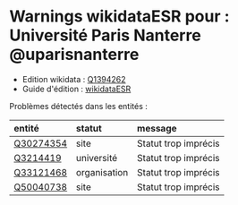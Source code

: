 Warnings wikidataESR pour : Université Paris Nanterre @uparisnanterre
================

- Edition wikidata : [Q1394262](https://www.wikidata.org/wiki/Q1394262)
- Guide d'édition : [wikidataESR](https://github.com/cpesr/wikidataESR/)



Problèmes détectés dans les entités :

|entité                                               |statut       |message              |
|:----------------------------------------------------|:------------|:--------------------|
|[Q30274354](https://www.wikidata.org/wiki/Q30274354) |site         |Statut trop imprécis |
|[Q3214419](https://www.wikidata.org/wiki/Q3214419)   |université   |Statut trop imprécis |
|[Q33121468](https://www.wikidata.org/wiki/Q33121468) |organisation |Statut trop imprécis |
|[Q50040738](https://www.wikidata.org/wiki/Q50040738) |site         |Statut trop imprécis |
